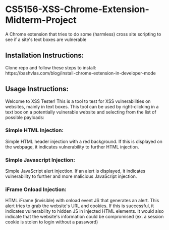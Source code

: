# CS5156-XSS-Chrome-Extension-Midterm-Project
A Chrome extension that tries to do some (harmless) cross site scripting to see if a site's text boxes are vulnerable

<h2>Installation Instructions:</h2>
Clone repo and follow these steps to install: https://bashvlas.com/blog/install-chrome-extension-in-developer-mode

<h2>Usage Instructions:</h2>
Welcome to XSS Tester!
This is a tool to test for XSS vulnerabilities on websites, mainly in text boxes.
This tool can be used by right-clicking in a text box on a potentially vulnerable website and selecting from the list of possible payloads:

<h3>Simple HTML Injection:</h3>
Simple HTML header injection with a red background.
If this is displayed on the webpage, it indicates vulnerability to further HTML injection.
<h3>Simple Javascript Injection:</h3>
Simple JavaScript alert injection.
If an alert is displayed, it indicates vulnerability to further and more malicious JavaScript injection.
<h3>iFrame Onload Injection:</h3>
HTML iFrame (invisible) with onload event JS that generates an alert.
This alert tries to grab the website's URL and cookies.
If this is successful, it indicates vulnerability to hidden JS in injected HTML elements.
It would also indicate that the website's information could be compromised (ex. a session cookie is stolen to login without a password)
